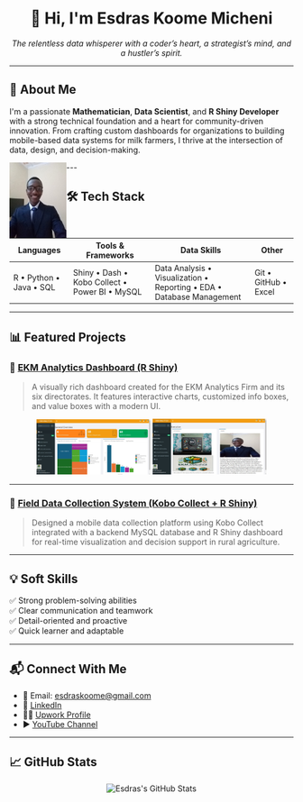 <h1 align="center">👋 Hi, I'm Esdras Koome Micheni</h1>

<p align="center">
  <em>The relentless data whisperer with a coder’s heart, a strategist’s mind, and a hustler’s spirit.</em>
</p>

---

## 🚀 About Me

I'm a passionate **Mathematician**, **Data Scientist**, and **R Shiny Developer** with a strong technical foundation and a heart for community-driven innovation. From crafting custom dashboards for organizations to building mobile-based data systems for milk farmers, I thrive at the intersection of data, design, and decision-making.

<img src="images/esdraskoome.jpg" width="20%" align="left" alt="Esdras Koome Micheni">
---

## 🛠️ Tech Stack

| Languages | Tools & Frameworks | Data Skills | Other |
|----------|-------------------|-------------|-------|
| R • Python • Java • SQL | Shiny • Dash • Kobo Collect • Power BI • MySQL | Data Analysis • Visualization • Reporting • EDA • Database Management | Git • GitHub • Excel |

---

## 📊 Featured Projects

### 🔷 [EKM Analytics Dashboard (R Shiny)](https://github.com/ekomsaye/EKM-ANALYTICS-FIRM-R-SHINY-DASHBOARD)

> A visually rich dashboard created for the EKM Analytics Firm and its six directorates. It features interactive charts, customized info boxes, and value boxes with a modern UI.

<div align="center">
  <img src="images/home.jpg" width="40%" alt="EKM Dashboard Home Screenshot">
  <img src="images/executive.jpg" width="40%" alt="Executive Page Screenshot">
</div>

---

### 📱 [Field Data Collection System (Kobo Collect + R Shiny)](https://github.com/EsdrasMicheni/field-data-collection-kobo)

> Designed a mobile data collection platform using Kobo Collect integrated with a backend MySQL database and R Shiny dashboard for real-time visualization and decision support in rural agriculture.

---

## 💡 Soft Skills

✅ Strong problem-solving abilities  
✅ Clear communication and teamwork  
✅ Detail-oriented and proactive  
✅ Quick learner and adaptable

---

## 📬 Connect With Me

- 📧 Email: [esdraskoome@gmail.com](mailto:esdraskoome@gmail.com)  
- 💼 [LinkedIn](https://www.linkedin.com/in/esdras-koome-micheni-106651338/)  
- 🧑‍💻 [Upwork Profile](https://www.upwork.com/freelancers/~01bbdaff1dc6ce0241)  
- ▶️ [YouTube Channel](https://www.youtube.com/channel/UCBhBTBAanuBNiQs3r7mwDmA)

---

## 📈 GitHub Stats

<p align="center">
  <img src="https://github-readme-stats.vercel.app/api?username=ekomsaye&show_icons=true&theme=default" alt="Esdras's GitHub Stats">
</p>

